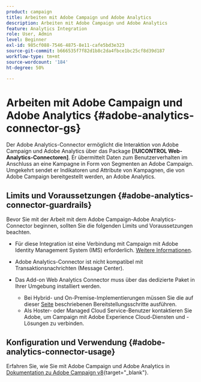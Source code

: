 ```yaml
---
product: campaign
title: Arbeiten mit Adobe Campaign und Adobe Analytics
description: Arbeiten mit Adobe Campaign und Adobe Analytics
feature: Analytics Integration
role: User, Admin
level: Beginner
exl-id: 985cf088-7546-4875-8e11-cafe5bd3e323
source-git-commit: b666535f7f82d1b8c2da4fbce1bc25cf8d39d187
workflow-type: tm+mt
source-wordcount: '184'
ht-degree: 50%

---
```


# Arbeiten mit Adobe Campaign und Adobe Analytics {#adobe-analytics-connector-gs}

Der Adobe Analytics-Connector ermöglicht die Interaktion von Adobe Campaign und Adobe Analytics über das Package **[!UICONTROL Web-Analytics-Connectoren]**. Er übermittelt Daten zum Benutzerverhalten im Anschluss an eine Kampagne in Form von Segmenten an Adobe Campaign. Umgekehrt sendet er Indikatoren und Attribute von Kampagnen, die von Adobe Campaign bereitgestellt werden, an Adobe Analytics.

## Limits und Voraussetzungen {#adobe-analytics-connector-guardrails}

Bevor Sie mit der Arbeit mit dem Adobe Campaign-Adobe Analytics-Connector beginnen, sollten Sie die folgenden Limits und Voraussetzungen beachten.

* Für diese Integration ist eine Verbindung mit Campaign mit Adobe Identity Management System (IMS) erforderlich. [Weitere Informationen](../../integrations/using/about-adobe-id.md).

* Adobe Analytics-Connector ist nicht kompatibel mit Transaktionsnachrichten (Message Center).

* Das Add-on Web Analytics Connector muss über das dedizierte Paket in Ihrer Umgebung installiert werden.

   * Bei Hybrid- und On-Premise-Implementierungen müssen Sie die auf dieser [Seite](../../platform/using/adobe-analytics-provisioning.md) beschriebenen Bereitstellungsschritte ausführen.
   * Als Hoster- oder Managed Cloud Service-Benutzer kontaktieren Sie Adobe, um Campaign mit Adobe Experience Cloud-Diensten und -Lösungen zu verbinden.


## Konfiguration und Verwendung {#adobe-analytics-connector-usage}

Erfahren Sie, wie Sie mit Adobe Campaign und Adobe Analytics in [Dokumentation zu Adobe Campaign v8](https://experienceleague.adobe.com/en/docs/campaign/campaign-v8/connect/ac-aa){target="_blank"}.
